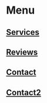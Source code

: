 # Menu

## [Services](/services)
## [Reviews](/reviews)
## [Contact](/contact)
## [Contact2](/contact2)





